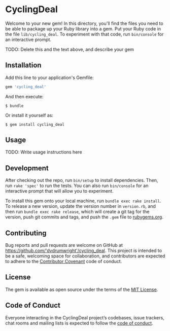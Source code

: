 # CyclingDeal

Welcome to your new gem! In this directory, you'll find the files you need to be able to package up your Ruby library into a gem. Put your Ruby code in the file `lib/cycling_deal`. To experiment with that code, run `bin/console` for an interactive prompt.

TODO: Delete this and the text above, and describe your gem

## Installation

Add this line to your application's Gemfile:

```ruby
gem 'cycling_deal'
```

And then execute:

    $ bundle

Or install it yourself as:

    $ gem install cycling_deal

## Usage

TODO: Write usage instructions here

## Development

After checking out the repo, run `bin/setup` to install dependencies. Then, run `rake 'spec'` to run the tests. You can also run `bin/console` for an interactive prompt that will allow you to experiment.

To install this gem onto your local machine, run `bundle exec rake install`. To release a new version, update the version number in `version.rb`, and then run `bundle exec rake release`, which will create a git tag for the version, push git commits and tags, and push the `.gem` file to [rubygems.org](https://rubygems.org).

## Contributing

Bug reports and pull requests are welcome on GitHub at https://github.com/'dvdrumwright'/cycling_deal. This project is intended to be a safe, welcoming space for collaboration, and contributors are expected to adhere to the [Contributor Covenant](http://contributor-covenant.org) code of conduct.

## License

The gem is available as open source under the terms of the [MIT License](https://opensource.org/licenses/MIT).

## Code of Conduct

Everyone interacting in the CyclingDeal project’s codebases, issue trackers, chat rooms and mailing lists is expected to follow the [code of conduct](https://github.com/'dvdrumwright'/cycling_deal/blob/master/CODE_OF_CONDUCT.md).
